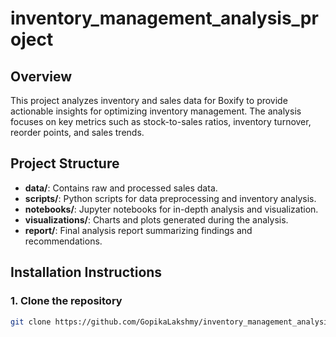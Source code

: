 # inventory_management_analysis_project
## Overview
This project analyzes inventory and sales data for Boxify to provide actionable insights for optimizing inventory management. The analysis focuses on key metrics such as stock-to-sales ratios, inventory turnover, reorder points, and sales trends.

## Project Structure

- **data/**: Contains raw and processed sales data.
- **scripts/**: Python scripts for data preprocessing and inventory analysis.
- **notebooks/**: Jupyter notebooks for in-depth analysis and visualization.
- **visualizations/**: Charts and plots generated during the analysis.
- **report/**: Final analysis report summarizing findings and recommendations.

## Installation Instructions

### 1. Clone the repository
```bash
git clone https://github.com/GopikaLakshmy/inventory_management_analysis_project.git
